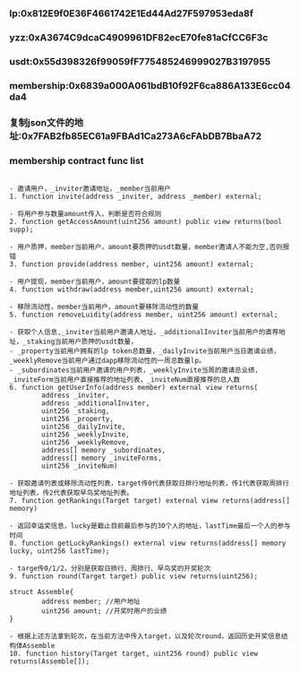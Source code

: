 ### lp:0x812E9f0E36F4661742E1Ed44Ad27F597953eda8f
### yzz:0xA3674C9dcaC4909961DF82ecE70fe81aCfCC6F3c
### usdt:0x55d398326f99059fF775485246999027B3197955
### membership:0x6839a000A061bdB10f92F6ca886A133E6cc04da4

### 复制json文件的地址:0x7FAB2fb85EC61a9FBAd1Ca273A6cFAbDB7BbaA72

### membership contract func list
```solidity

- 邀请用户，_inviter邀请地址，_member当前用户
1. function invite(address _inviter, address _member) external;

- 将用户参与数量amount传入，判断是否符合规则
2. function getAccessAmount(uint256 amount) public view returns(bool supp);

- 用户质押，member当前用户，amount要质押的usdt数量，member邀请人不能为空,否则报错
3. function provide(address member, uint256 amount) external;

- 用户提现，member当前用户，amount要提取的lp数量
4. function withdraw(address member,uint256 amount) external;

- 移除流动性，member当前用户，amount要移除流动性的数量
5. function removeLuidity(address member, uint256 amount) external;

- 获取个人信息,_inviter当前用户邀请人地址，_additionalInviter当前用户的直荐地址，_staking当前用户质押的usdt数量，
- _property当前用户拥有的lp token总数量，_dailyInvite当前用户当日邀请业绩，_weeklyRemove当前用户通过dapp移除流动性的一周总数量lp。
- _subordinates当前用户邀请的用户列表，_weeklyInvite当周的邀请总业绩，_inviteForm当前用户直接推荐的地址列表，_inviteNum直接推荐的总人数
6. function getUserInfo(address member) external view returns(
        address _inviter,
        address _additionalInviter,
        uint256 _staking, 
        uint256 _property,
        uint256 _dailyInvite,
        uint256 _weeklyInvite,
        uint256 _weeklyRemove,
        address[] memory _subordinates,
        address[] memory _inviteForms,
        uint256 _inviteNum)

- 获取邀请列表或移除流动性列表，target传0代表获取日排行地址列表，传1代表获取周排行地址列表，传2代表获取早鸟奖地址列表。
7. function getRankings(Target target) external view returns(address[] memory)

- 返回幸运奖信息，lucky是截止目前最后参与的30个人的地址，lastTime最后一个人的参与时间
8. function getLuckyRankings() external view returns(address[] memory lucky, uint256 lastTime);

- targe传0/1/2，分别是获取日排行、周排行、早鸟奖的开奖轮次
9. function round(Target target) public view returns(uint256);

struct Assemble{
        address member; //用户地址
        uint256 amount; //开奖时用户的业绩
}

- 根据上述方法拿到轮次，在当前方法中传入target，以及轮次round，返回历史开奖信息结构体Assemble
10. function history(Target target, uint256 round) public view returns(Assemble[]);

```
